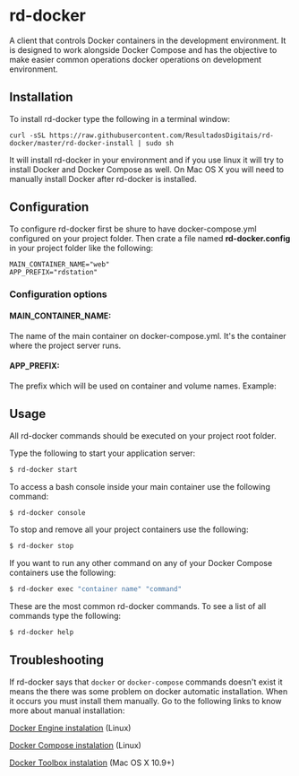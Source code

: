 # rd-docker

A client that controls Docker containers in the development environment. It is designed to work alongside Docker Compose and has the objective to make easier common operations docker operations on development environment.

## Installation

To install rd-docker type the following in a terminal window:

```
curl -sSL https://raw.githubusercontent.com/ResultadosDigitais/rd-docker/master/rd-docker-install | sudo sh
```

It will install rd-docker in your environment and if you use linux it will try to install Docker and Docker Compose as well. On Mac OS X you will need to manually install Docker after rd-docker is installed.

## Configuration

To configure rd-docker first be shure to have docker-compose.yml configured on your project folder. Then crate a file named **rd-docker.config** in your project folder like the following:

```
MAIN_CONTAINER_NAME="web"
APP_PREFIX="rdstation"
```

### Configuration options

#### MAIN_CONTAINER_NAME:

The name of the main container on docker-compose.yml. It's the container where the project server runs.

#### APP_PREFIX:

The prefix which will be used on container and volume names. Example:

## Usage

All rd-docker commands should be executed on your project root folder.

Type the following to start your application server:

```bash
$ rd-docker start
```

To access a bash console inside your main container use the following command:

```bash
$ rd-docker console
```

To stop and remove all your project containers use the following:

```bash
$ rd-docker stop
```

If you want to run any other command on any of your Docker Compose containers use the following:

```bash
$ rd-docker exec "container name" "command"
```

These are the most common rd-docker commands. To see a list of all commands type the following:

```bash
$ rd-docker help
```

## Troubleshooting

If rd-docker says that `docker` or `docker-compose` commands doesn't exist it means the there was some problem on docker automatic installation. When it occurs you must install them manually. Go to the following links to know more about manual installation:

[Docker Engine instalation](https://docs.docker.com/engine/installation/linux/) (Linux)

[Docker Compose instalation](https://docs.docker.com/compose/install/) (Linux)

[Docker Toolbox instalation](https://github.com/ResultadosDigitais/rd-product-team-wiki/wiki/Como-configurar-o-ambiente-de-desenvolvimento-utilizando-Docker#mac-os-x-109) (Mac OS X 10.9+)
